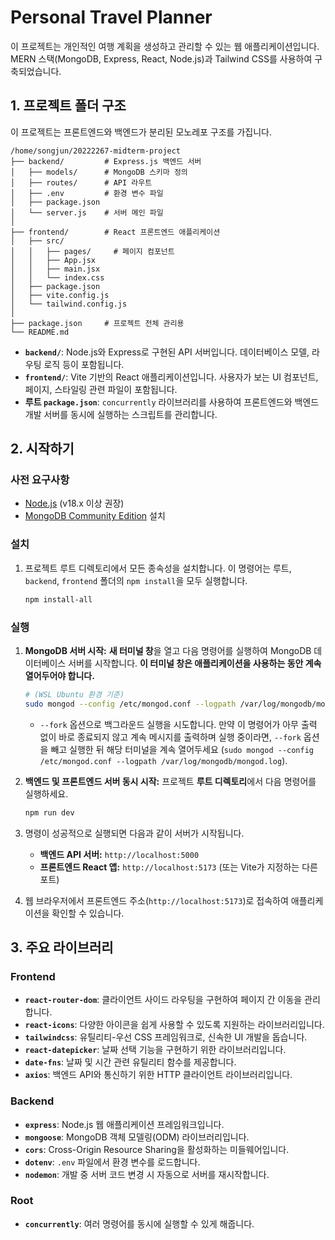 # Personal Travel Planner

이 프로젝트는 개인적인 여행 계획을 생성하고 관리할 수 있는 웹 애플리케이션입니다. MERN 스택(MongoDB, Express, React, Node.js)과 Tailwind CSS를 사용하여 구축되었습니다.

## 1. 프로젝트 폴더 구조

이 프로젝트는 프론트엔드와 백엔드가 분리된 모노레포 구조를 가집니다.

```
/home/songjun/20222267-midterm-project
├── backend/         # Express.js 백엔드 서버
│   ├── models/      # MongoDB 스키마 정의
│   ├── routes/      # API 라우트
│   ├── .env         # 환경 변수 파일
│   ├── package.json
│   └── server.js    # 서버 메인 파일
│
├── frontend/        # React 프론트엔드 애플리케이션
│   ├── src/
│   │   ├── pages/     # 페이지 컴포넌트
│   │   ├── App.jsx
│   │   ├── main.jsx
│   │   └── index.css
│   ├── package.json
│   ├── vite.config.js
│   └── tailwind.config.js
│
├── package.json     # 프로젝트 전체 관리용
└── README.md
```

- **`backend/`**: Node.js와 Express로 구현된 API 서버입니다. 데이터베이스 모델, 라우팅 로직 등이 포함됩니다.
- **`frontend/`**: Vite 기반의 React 애플리케이션입니다. 사용자가 보는 UI 컴포넌트, 페이지, 스타일링 관련 파일이 포함됩니다.
- **루트 `package.json`**: `concurrently` 라이브러리를 사용하여 프론트엔드와 백엔드 개발 서버를 동시에 실행하는 스크립트를 관리합니다.

## 2. 시작하기

### 사전 요구사항

-   [Node.js](https://nodejs.org/) (v18.x 이상 권장)
-   [MongoDB Community Edition](https://www.mongodb.com/try/download/community) 설치

### 설치

1.  프로젝트 루트 디렉토리에서 모든 종속성을 설치합니다. 이 명령어는 루트, `backend`, `frontend` 폴더의 `npm install`을 모두 실행합니다.

    ```bash
    npm install-all
    ```

### 실행

1.  **MongoDB 서버 시작:** **새 터미널 창**을 열고 다음 명령어를 실행하여 MongoDB 데이터베이스 서버를 시작합니다. **이 터미널 창은 애플리케이션을 사용하는 동안 계속 열어두어야 합니다.**
    ```bash
    # (WSL Ubuntu 환경 기준)
    sudo mongod --config /etc/mongod.conf --logpath /var/log/mongodb/mongod.log --fork
    ```
    * `--fork` 옵션으로 백그라운드 실행을 시도합니다. 만약 이 명령어가 아무 출력 없이 바로 종료되지 않고 계속 메시지를 출력하며 실행 중이라면, `--fork` 옵션을 빼고 실행한 뒤 해당 터미널을 계속 열어두세요 (`sudo mongod --config /etc/mongod.conf --logpath /var/log/mongodb/mongod.log`).

2.  **백엔드 및 프론트엔드 서버 동시 시작:** 프로젝트 **루트 디렉토리**에서 다음 명령어를 실행하세요.
    ```bash
    npm run dev
    ```

3.  명령이 성공적으로 실행되면 다음과 같이 서버가 시작됩니다.
    * **백엔드 API 서버:** `http://localhost:5000`
    * **프론트엔드 React 앱:** `http://localhost:5173` (또는 Vite가 지정하는 다른 포트)

4.  웹 브라우저에서 프론트엔드 주소(`http://localhost:5173`)로 접속하여 애플리케이션을 확인할 수 있습니다.

## 3. 주요 라이브러리

### Frontend

-   **`react-router-dom`**: 클라이언트 사이드 라우팅을 구현하여 페이지 간 이동을 관리합니다.
-   **`react-icons`**: 다양한 아이콘을 쉽게 사용할 수 있도록 지원하는 라이브러리입니다.
-   **`tailwindcss`**: 유틸리티-우선 CSS 프레임워크로, 신속한 UI 개발을 돕습니다.
-   **`react-datepicker`**: 날짜 선택 기능을 구현하기 위한 라이브러리입니다.
-   **`date-fns`**: 날짜 및 시간 관련 유틸리티 함수를 제공합니다.
-   **`axios`**: 백엔드 API와 통신하기 위한 HTTP 클라이언트 라이브러리입니다.

### Backend

-   **`express`**: Node.js 웹 애플리케이션 프레임워크입니다.
-   **`mongoose`**: MongoDB 객체 모델링(ODM) 라이브러리입니다.
-   **`cors`**: Cross-Origin Resource Sharing을 활성화하는 미들웨어입니다.
-   **`dotenv`**: `.env` 파일에서 환경 변수를 로드합니다.
-   **`nodemon`**: 개발 중 서버 코드 변경 시 자동으로 서버를 재시작합니다.

### Root

-   **`concurrently`**: 여러 명령어를 동시에 실행할 수 있게 해줍니다.
